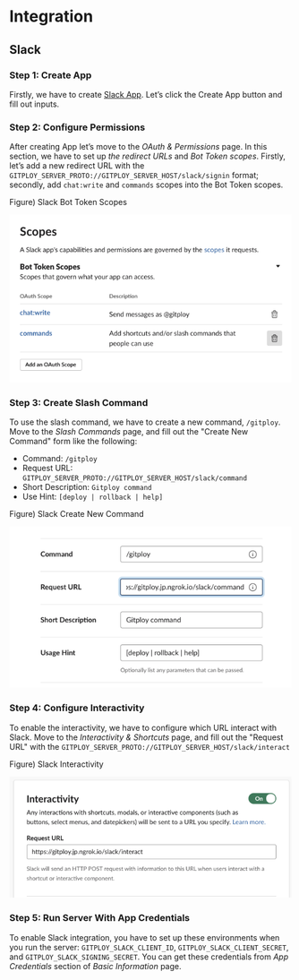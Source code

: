 # Integration


## Slack

### Step 1: Create App

Firstly, we have to create [Slack App](https://api.slack.com/apps). Let’s click the Create App button and fill out inputs.

### Step 2: Configure Permissions

After creating App let’s move to the *OAuth & Permissions* page. In this section, we have to set up *the redirect URLs* and *Bot Token scopes*. Firstly, let’s add a new redirect URL with the `GITPLOY_SERVER_PROTO://GITPLOY_SERVER_HOST/slack/signin` format; secondly, add `chat:write` and `commands` scopes into the Bot Token scopes.

Figure) Slack Bot Token Scopes

![Slack Bot Token Sceops](../images/slack-bot-token-scopes.png)

### Step 3: Create Slash Command

To use the slash command, we have to create a new command, `/gitploy`.  Move to the *Slash Commands* page, and fill out the "Create New Command" form like the following: 

* Command: `/gitploy`
* Request URL: `GITPLOY_SERVER_PROTO://GITPLOY_SERVER_HOST/slack/command`
* Short Description: `Gitploy command`
* Use Hint: `[deploy | rollback | help]`

Figure) Slack Create New Command

![Slack New Command](../images/slack-new-command.png)

### Step 4: Configure Interactivity

To enable the interactivity, we have to configure which URL interact with Slack. Move to the *Interactivity & Shortcuts* page, and fill out the "Request URL" with the `GITPLOY_SERVER_PROTO://GITPLOY_SERVER_HOST/slack/interact`

Figure) Slack Interactivity

![Slack Interactivity](../images/slack-interactivity.png)

### Step 5: Run Server With App Credentials

To enable Slack integration, you have to set up these environments when you run the server: `GITPLOY_SLACK_CLIENT_ID`, `GITPLOY_SLACK_CLIENT_SECRET`, and `GITPLOY_SLACK_SIGNING_SECRET`. You can get these credentials from *App Credentials* section of *Basic Information* page.

